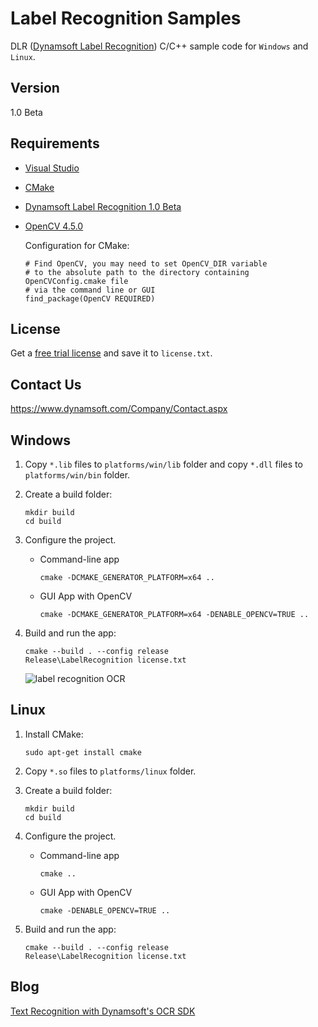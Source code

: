 # Label Recognition Samples
DLR ([Dynamsoft Label Recognition](https://www.dynamsoft.com/label-recognition/overview)) C/C++ sample code for `Windows` and `Linux`.

## Version
1.0 Beta

## Requirements
- [Visual Studio](https://www.visualstudio.com/downloads/)
- [CMake](https://cmake.org/download/)
- [Dynamsoft Label Recognition 1.0 Beta](https://www.dynamsoft.com/label-recognition/downloads)
- [OpenCV 4.5.0](https://opencv.org/releases/)

    Configuration for CMake:

    ```
    # Find OpenCV, you may need to set OpenCV_DIR variable
    # to the absolute path to the directory containing OpenCVConfig.cmake file
    # via the command line or GUI
    find_package(OpenCV REQUIRED)
    ```

## License
Get a [free trial license](https://www.dynamsoft.com/customer/license/trialLicense) and save it to `license.txt`.

## Contact Us
https://www.dynamsoft.com/Company/Contact.aspx

## Windows
1. Copy `*.lib` files to `platforms/win/lib` folder and copy `*.dll` files to `platforms/win/bin` folder.

2. Create a build folder:

    ```
    mkdir build
    cd build
    ```

3. Configure the project.

    - Command-line app

        ```
        cmake -DCMAKE_GENERATOR_PLATFORM=x64 ..
        ```

    - GUI App with OpenCV

        ```
        cmake -DCMAKE_GENERATOR_PLATFORM=x64 -DENABLE_OPENCV=TRUE ..
        ```

4. Build and run the app:

    ```
    cmake --build . --config release
    Release\LabelRecognition license.txt
    ```

    ![label recognition OCR](screenshots/label-recognition-ocr.gif)

## Linux
1. Install CMake:

    ```
    sudo apt-get install cmake
    ```

2. Copy `*.so` files to `platforms/linux` folder.
3. Create a build folder:
    
    ```
    mkdir build
    cd build
    ```

4. Configure the project.

    - Command-line app

        ```
        cmake ..
        ```

    - GUI App with OpenCV

        ```
        cmake -DENABLE_OPENCV=TRUE ..
        ```

5. Build and run the app:

    ```
    cmake --build . --config release
    Release\LabelRecognition license.txt
    ```
    
 ## Blog
 [Text Recognition with Dynamsoft's OCR SDK](https://www.dynamsoft.com/codepool/label-recognition-ocr-windows-linux.html)

